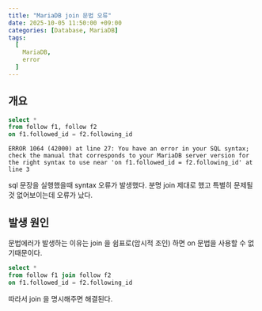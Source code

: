 ```yaml
---
title: "MariaDB join 문법 오류"
date: 2025-10-05 11:50:00 +09:00
categories: [Database, MariaDB]
tags:
  [
    MariaDB,
    error
  ]
---
```


## 개요

```sql
select *
from follow f1, follow f2
on f1.followed_id = f2.following_id
```

```
ERROR 1064 (42000) at line 27: You have an error in your SQL syntax; check the manual that corresponds to your MariaDB server version for the right syntax to use near 'on f1.followed_id = f2.following_id' at line 3
```

sql 문장을 실행했을때 syntax 오류가 발생했다. 분명 join 제대로 했고 특별히 문제될 것 없어보이는데 오류가 났다.

## 발생 원인
문법에러가 발생하는 이유는 join 을 쉼표로(암시적 조인) 하면 on 문법을 사용할 수 없기때문이다.<br>

```sql
select *
from follow f1 join follow f2
on f1.followed_id = f2.following_id
```

따라서 join 을 명시해주면 해결된다.
